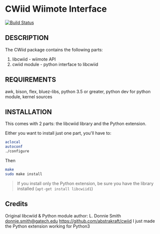 # CWiid Wiimote Interface

[![Build Status](https://travis-ci.org/azzra/python3-wiimote.svg?branch=master)](https://travis-ci.org/azzra/python3-wiimote)

## DESCRIPTION

The CWiid package contains the following parts:
1. libcwiid - wiimote API
2. cwiid module - python interface to libcwiid

## REQUIREMENTS

awk, bison, flex, bluez-libs, python 3.5 or greater, python dev for python module, kernel sources

## INSTALLATION

This comes with 2 parts: the libcwiid library and the Python extension.

Either you want to install just one part, you'll have to:
```sh
aclocal
autoconf
./configure
```

Then
```sh
make
sudo make install
```

> If you install only the Python extension, be sure you have the library installed (`apt-get install libcwiid1`)

## Credits

Original libcwiid & Python module author: L. Donnie Smith <donnie.smith@gatech.edu> https://github.com/abstrakraft/cwiid
I just made the Python extension working for Python3
